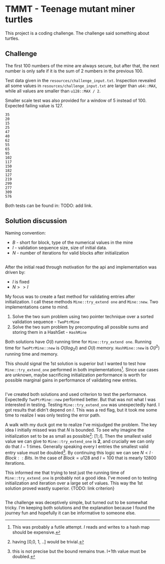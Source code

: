 # TMMT - Teenage mutant miner turtles

This project is a coding challenge. The challenge said something about turtles.

## Challenge

The first 100 numbers of the mine are always secure, but after that, the next number is only safe if it is the sum of 2 numbers in the previous 100.

Test data given in the `resources/challenge_input.txt`.
Inspection revealed all some values in `resources/challenge_input.txt` are larger than `u64::MAX`, while all values are smaller
than `u128::MAX / 2`.

Smaller scale test was also provided for a window of 5 instead of 100. Expected failing value is 127.

```
35
20
15
25
47
40
62
55
65
95
102
117
150
182
127
219
299
277
309
576
```

Both tests can be found in: TODO: add link.

## Solution discussion

Naming convention:

- $B$ - short for block, type of the numerical values in the mine
- $I$ - validation sequence size, size of initial data.
- $N$ - number of iterations for valid blocks after initialization

##

After the initial read through motivation for the api and implementation was driven by:
- $I$ is fixed
- $N >> I$

My focus was to create a fast method for validating entries after initialization. I call these methods `Mine::try_extend one` and `Mine::new`. Two implementations came to mind.
1) Solve the two sum problem using two pointer technique over a sorted validation sequence - `TwoPtrMine`
2) Solve the two sum problem by precomputing all possible sums and storing them in a HashSet - `HashMine`

Both solutions have $O(I)$ running time for `Mine::try_extend one`. Running time for `TwoPtrMine::new` is $O(Ilog_2I)$ and $O(I)$ memory. `HashMine::new` is $O(I^2)$ running time and memory.

This should signal the 1st solution is superior but I wanted to test how `Mine::try_extend_one` performed in both implementations[^1]. Since use cases are unknown, maybe sacrificing initialization performance is worth for possible marginal gains in performance of validating new entries.

##

I've created both solutions and used criterion to test the performance. Expectedly `TwoPtrMine::new` performed better. But that was not what I was interested in testing. Testing `Mine::try_extend_one` was unexpectedly hard. I got results that didn't depend on $I$. This was a red flag, but it took me some time to realize I was only testing the error path.

 A walk with my duck got me to realize I've misjudged the problem. The key idea I initially missed was that $N$ is bounded. To see why imagine the initialization set to be as small as
possible[^2]: $[1;I]$. Then the smallest valid value we can give to `Mine::try_extend_one` is **2**, and crucially we can only do that $I-1$ times.
Generally speaking every I entries the smallest valid entry value must be doubled[^3].
By continuing this logic we can see $N < I \cdot Block::Bits$. In the case of $Block = u128$ and $I=100$ that is mearly $12 800$ iterations.

This informed me that trying to test just the running time of `Mine::try_extend_one` is probably not a good idea. I've moved on
to testing initialization and iteration over a large set of values. This way the 1st solution proved wastly superior. {TODO: link criterion}

##

The challenge was deceptively simple, but turned out to be somewhat tricky. I'm keeping both solutions and the explanation because I found the journey fun and hopefully it can be informative to someone else.

[^1]: This was probably a futile attempt. $I$ reads and writes to a hash map should be expensive.
[^2]: having [0,0, 1, ..] would be trivial.
[^3]: this is not precise but the bound remains true. I+1th value must be doubled.
